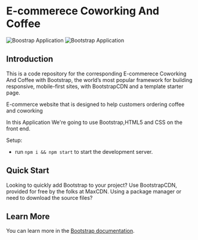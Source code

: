 # E-commerece Coworking And Coffee

![Boostrap Application](../READmeImg/homescreen.png) ![Bootstrap Application](../READmeImg/coffeescreen.png)

## Introduction

This is a code repository for the corresponding E-commerece Coworking And Coffee with Bootstrap, the world’s most popular framework for building responsive, mobile-first sites, with BootstrapCDN and a template starter page.

E-commerce website that is designed to help customers ordering coffee and coworking

In this Application We're going to use Bootstrap,HTML5 and CSS on the front end.



Setup:

- run `npm i && npm start` to start the development server.

## Quick Start

Looking to quickly add Bootstrap to your project? Use BootstrapCDN, provided for free by the folks at MaxCDN. Using a package manager or need to download the source files?

## Learn More

You can learn more in the [Bootstrap documentation](https://getbootstrap.com/docs/4.0/getting-started/introduction/).

